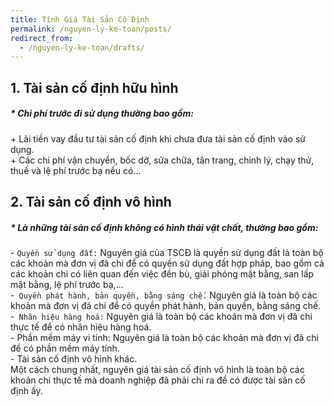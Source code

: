 ```yaml
---
title: Tính Giá Tài Sản Cố Định
permalink: /nguyen-ly-ke-toan/posts/
redirect_from:
  - /nguyen-ly-ke-toan/drafts/
---
```


## 1. Tài sản cố định hữu hình 

<div class="note">
  <h5>* Chi phí trước đi sử dụng thường bao gồm:  </h5>
  <p>
    + Lãi tiền vay đầu tư tài sản cố định khi chưa đưa tài sản cố định 
vào sử dụng. <br>
    + Các chi phí vận chuyển, bốc dỡ, sửa chữa, tân trang, chỉnh lý, 
chạy thử, thuế và lệ phí trước bạ nếu có... 
  </p>
</div>

## 2. Tài sản cố định vô hình 


<div class="note info">
  <h5>* Là những tài sản cố định không có hình thái vật chất, thường bao gồm: </h5>
  <p>
  - <code>Quyền sử dụng đất:</code> Nguyên giá của TSCĐ là quyền sử dụng đất 
là toàn bộ các khoản mà đơn vị đã chi để có quyền sử dụng đất hợp 
pháp, bao gồm cả các khoản chi có liên quan đến việc đền bù, giải 
phóng mặt bằng, san lấp mặt bằng, lệ phí trước bạ,... <br>
-<code> Quyền phát hành, bản quyền, bằng sáng chế.</code> Nguyên giá là toàn 
bộ  các  khoản  mà  đơn  vị  đã  chi  để  có  quyền  phát  hành,  bản  quyền, 
bằng sáng chế. <br>
-<code> Nhãn hiệu hàng hoá:</code> Nguyên giá là toàn bộ các khoản mà đơn vị 
đã chi thực tế để có nhãn hiệu hàng hoá. <br>
- Phần mềm máy vi tính: Nguyên giá là toàn bộ các khoản mà đơn 
vị đã chi để có phần mềm máy tính. <br>
- Tài sản cố định vô hình khác. <br>
Một cách chung nhất, nguyên giá tài sản cố định vô hình là toàn 
bộ các khoản chi thực tế mà doanh nghiệp đã phải chi ra để có được 
tài sản cố định ấy. 
  </p>
</div>
